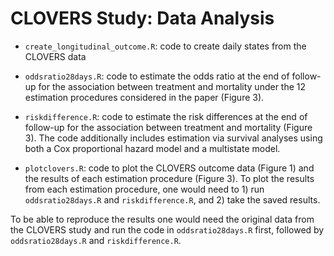 # CLOVERS Study: Data Analysis

- `create_longitudinal_outcome.R`: code to create daily states from the CLOVERS data

- `oddsratio28days.R`: code to estimate the odds ratio at the end of follow-up for the association between treatment and mortality under the 12 estimation procedures considered in the paper (Figure 3).

-  `riskdifference.R`: code to estimate the risk differences at the end of follow-up for the association between treatment and mortality (Figure 3). The code additionally includes estimation via survival analyses using both a Cox proportional hazard model and a multistate model.

-  `plotclovers.R`: code to plot the CLOVERS outcome data (Figure 1) and the results of each estimation procedure (Figure 3). To plot the results from each estimation procedure, one would need to 1) run `oddsratio28days.R` and `riskdifference.R`, and 2) take the saved results.

To be able to reproduce the results one would need the original data from the CLOVERS study and run the code in `oddsratio28days.R` first, followed by `oddsratio28days.R` and `riskdifference.R`.
